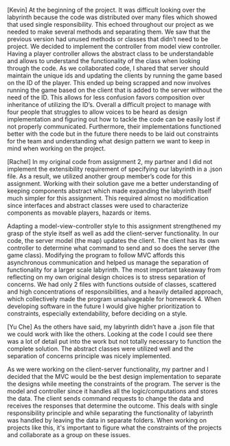 [Kevin]
At the beginning of the project. It was difficult looking over the labyrinth because the code was distributed over many files which showed that used single responsibility. This echoed throughout our project as we needed to make several methods and separating them. We saw that the previous version had unused methods or classes that didn’t need to be project. We decided to implement the controller from model view controller. Having a player controller allows the abstract class to be understandable and allows to understand the functionality of the class when looking through the code. 
As we collaborated code, I shared that server should maintain the unique ids and updating the clients by running the game based on the ID of the player. This ended up being scrapped and now involves running the game based on the client that is added to the server without the need of the ID. This allows for less confusion favors composition over inheritance of utilizing the ID’s. Overall a difficult project to manage with four people that struggles to allow voices to be heard as design implementation and figuring out how to tackle the code can be easily lost if not properly communicated. Furthermore, their implementations functioned better with the code but in the future there needs to be laid out constraints for the team and understanding what design pattern we want to keep in mind when working on the project.

[Rachel]
In my original code from assignment 2, my partner and I did not implement the extensibility requirement of specifying our labyrinth in a .json file. As a result, we utilized another group member’s code for this assignment. Working with their solution gave me a better understanding of keeping components abstract which made expanding the labyrinth itself much simpler for this assignment. This required almost no modification since interfaces and abstract classes were used to characterize components as movable players, hazards or items. 

Adapting a model-view-controller style to this assignment strengthened my grasp of the style itself as well as add the client-server functionality. In our code, the server model (the map) updates the client. The client has its own controller to determine what command to send and so does the server (the game class). Modifying the program to follow MVC affords this asynchronous communication and helped us manage the separation of functionality for a larger scale labyrinth. The most important takeaway from reflecting on my own original design choices is to stress separation of concerns. We had only 2 files with functions outside of classes, scattered and high concentrations of responsibilities, and a heavily detailed approach, which collectively made the program unsalvageable for homework 4. When developing software in the future I would give higher prioritization to constraints, especially extendability, before deciding on a style. 

[Yu Che]
As the others have said, my labyrinth didn’t have a .json file that we could work with like the others. Looking at the code I could see there was a lot of detail put into the work but not totally necessary to function the complete solution. The abstract classes were utilized well and the separation of concerns principle was nicely implemented. 

As we were working on the client-server functionality, my partner and I decided that the MVC would be the best design implementation to separate the designs while meeting the constraints of the program. The server is the model and controller since it handles all the logic/computations and stores the data. The client sends command requests to change the data and receives the responses that determine the outcome. This deals with single responsibility principle and while separating the functionality of labyrinth was handled by leaving the data in separate folders. When working on projects like this, it's important to figure what the constraints of the projects and collaborate as a group on these issues.
